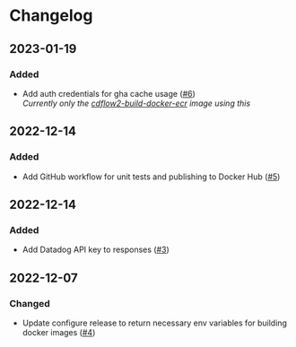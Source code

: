 # Changelog

## 2023-01-19

### Added

- Add auth credentials for gha cache usage ([#6](https://github.com/mergermarket/cdflow2-config-aws-simple/pull/6))  
  _Currently only the [cdflow2-build-docker-ecr](https://github.com/mergermarket/cdflow2-build-docker-ecr) image using this_ 

## 2022-12-14

### Added

- Add GitHub workflow for unit tests and publishing to Docker Hub ([#5](https://github.com/mergermarket/cdflow2-config-aws-simple/pull/5))

## 2022-12-14

### Added

- Add Datadog API key to responses ([#3](https://github.com/mergermarket/cdflow2-config-aws-simple/pull/3))

## 2022-12-07

### Changed

- Update configure release to return necessary env variables for building docker images ([#4](https://github.com/mergermarket/cdflow2-config-aws-simple/pull/4))

